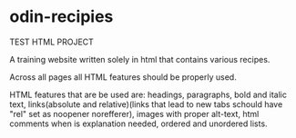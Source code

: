 # odin-recipies
TEST HTML PROJECT

A training website written solely in html that contains various recipes.

Across all pages all HTML features should be properly used. 

HTML features that are be used are: headings, paragraphs, bold and italic text, links(absolute and relative)(links that lead to new tabs schould have "rel" set as noopener norefferer), images with proper alt-text, html comments when is explanation needed, ordered and unordered lists. 
